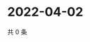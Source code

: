 # 2022-04-02

共 0 条

<!-- BEGIN WEIBO -->
<!-- 最后更新时间 Sat Apr 02 2022 05:00:55 GMT+0800 (China Standard Time) -->

<!-- END WEIBO -->
